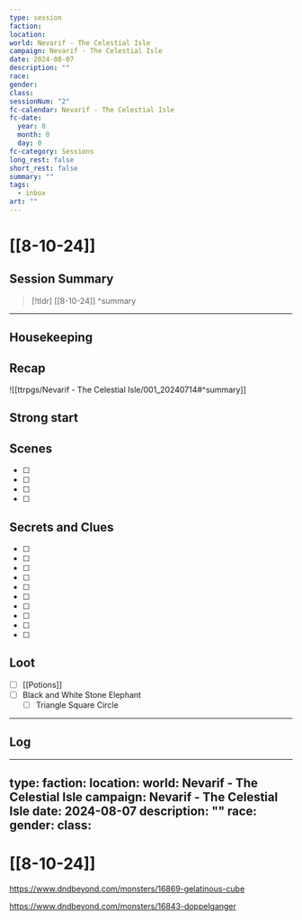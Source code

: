 ```yaml
---
type: session
faction: 
location: 
world: Nevarif - The Celestial Isle
campaign: Nevarif - The Celestial Isle
date: 2024-08-07
description: ""
race: 
gender: 
class: 
sessionNum: "2"
fc-calendar: Nevarif - The Celestial Isle
fc-date:
  year: 0
  month: 0
  day: 0
fc-category: Sessions
long_rest: false
short_rest: false
summary: ""
tags:
  - inbox
art: ""
---
```

# [[8-10-24]]

## Session Summary

> [!tldr] [[8-10-24]]
>  ^summary

---

## Housekeeping



## Recap

![[ttrpgs/Nevarif - The Celestial Isle/001_20240714#^summary]]

## Strong start

> 

## Scenes

- [ ] 
- [ ] 
- [ ] 
- [ ] 

## Secrets and Clues

- [ ] 
- [ ] 
- [ ] 
- [ ] 
- [ ] 
- [ ] 
- [ ] 
- [ ] 
- [ ] 
- [ ] 

## Loot

- [ ]  [[Potions]]
- [ ] Black and White Stone Elephant
	- [ ] Triangle Square Circle

---

## Log

---
type: 
faction: 
location: 
world: Nevarif - The Celestial Isle
campaign: Nevarif - The Celestial Isle
date: 2024-08-07
description: ""
race: 
gender: 
class: 
---
# [[8-10-24]]

https://www.dndbeyond.com/monsters/16869-gelatinous-cube

https://www.dndbeyond.com/monsters/16843-doppelganger